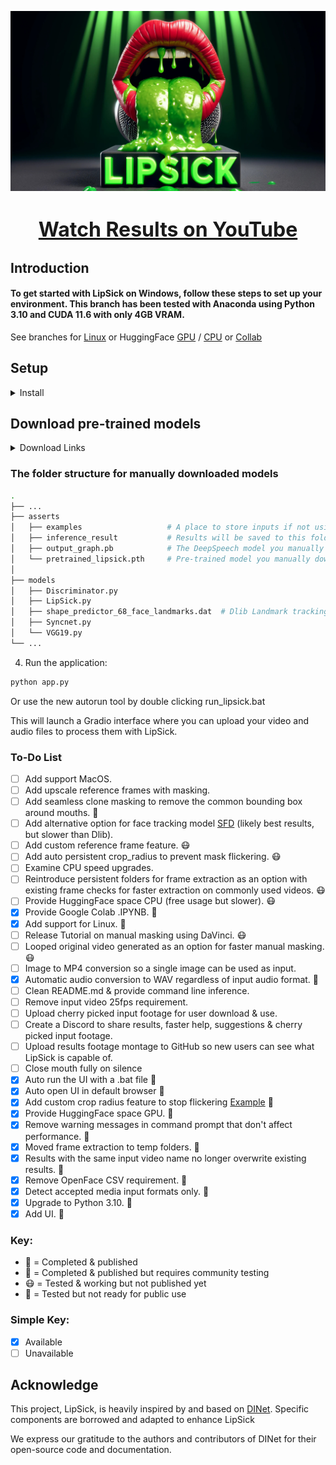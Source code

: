 
[![Watch the video](/utils/logo/LipSick_bg.jpg)](https://youtu.be/ZO2AaXXwMrw)
<div align="center">
  <h1><a href="https://youtu.be/ZO2AaXXwMrw" style="font-size: 2rem;">Watch Results on YouTube</a></h1>
</div>

## Introduction

#### To get started with LipSick on Windows, follow these steps to set up your environment. This branch has been tested with Anaconda using Python 3.10 and CUDA 11.6 with only 4GB VRAM.
See branches for [Linux](https://github.com/Inferencer/LipSick/tree/linux) or HuggingFace [GPU](https://github.com/Inferencer/LipSick/tree/HuggingFace-GPU) / [CPU](https://github.com/Inferencer/LipSick/tree/HuggingFace-CPU) or [Collab](https://github.com/Inferencer/LipSick/tree/Google-Collab)

## Setup

<details>
  <summary>Install</summary>

1. Clone the repository:
```bash
git clone https://github.com/Inferencer/LipSick.git
cd LipSick
```
2. Create and activate the Anaconda environment:
```bash
conda env create -f environment.yml
conda activate LipSick
```
</details>

## Download pre-trained models
<details>
  <summary>Download Links</summary>

### For the folder ./asserts

Please download pretrained_lipsick.pth using this [link](https://github.com/Inferencer/LipSick/releases/download/v1PretrainedModels/pretrained_lipsick.pth) and place the file in the folder ./asserts

Then, download output_graph.pb using this [link](https://github.com/Inferencer/LipSick/releases/download/v1PretrainedModels/output_graph.pb) and place the file in the same folder.

### For the folder ./models

Please download shape_predictor_68_face_landmarks.dat using this [link](https://github.com/Inferencer/LipSick/releases/download/v1PretrainedModels/shape_predictor_68_face_landmarks.dat) and place the file in the folder ./models
</details>

### The folder structure for manually downloaded models
```bash
.
├── ...
├── asserts                        
│   ├── examples                   # A place to store inputs if not using gradio UI
│   ├── inference_result           # Results will be saved to this folder
│   ├── output_graph.pb            # The DeepSpeech model you manually download and place here
│   └── pretrained_lipsick.pth     # Pre-trained model you manually download and place here
│                   
├── models
│   ├── Discriminator.py
│   ├── LipSick.py
│   ├── shape_predictor_68_face_landmarks.dat  # Dlib Landmark tracking model you manually download and place here
│   ├── Syncnet.py
│   └── VGG19.py   
└── ...
```
4. Run the application:
```bash
python app.py
```
Or use the new autorun tool by double clicking run_lipsick.bat


This will launch a Gradio interface where you can upload your video and audio files to process them with LipSick.





### To-Do List

- [ ] Add support MacOS.
- [ ] Add upscale reference frames with masking. 
- [ ] Add seamless clone masking to remove the common bounding box around mouths. 🤕
- [ ] Add alternative option for face tracking model [SFD](https://github.com/1adrianb/face-alignment) (likely best results, but slower than Dlib).
- [ ] Add custom reference frame feature. 😷
- [ ] Add auto persistent crop_radius to prevent mask flickering. 😷
- [ ] Examine CPU speed upgrades.
- [ ] Reintroduce persistent folders for frame extraction as an option with existing frame checks for faster extraction on commonly used videos. 😷
- [ ] Provide HuggingFace space CPU (free usage but slower). 😷
- [x] Provide Google Colab .IPYNB. 🤮
- [x] Add support for Linux. 🤢
- [ ] Release Tutorial on manual masking using DaVinci. 😷
- [ ] Looped original video generated as an option for faster manual masking. 😷
- [ ] Image to MP4 conversion so a single image can be used as input.
- [x] Automatic audio conversion to WAV regardless of input audio format. 🤮
- [ ] Clean README.md & provide command line inference.
- [ ] Remove input video 25fps requirement.
- [ ] Upload cherry picked input footage for user download & use.
- [ ] Create a Discord to share results, faster help, suggestions & cherry picked input footage.
- [ ] Upload results footage montage to GitHub so new users can see what LipSick is capable of.
- [ ] Close mouth fully on silence
- [x] Auto run the UI with a .bat file 🤮
- [x] Auto open UI in default browser 🤮
- [x] Add custom crop radius feature to stop flickering [Example](https://github.com/Inferencer/LipSick/issues/8#issuecomment-2099371266) 🤮
- [x] Provide HuggingFace space GPU. 🤮
- [x] Remove warning messages in command prompt that don't affect performance. 🤢
- [x] Moved frame extraction to temp folders. 🤮
- [x] Results with the same input video name no longer overwrite existing results. 🤮
- [x] Remove OpenFace CSV requirement. 🤮
- [x] Detect accepted media input formats only. 🤮
- [x] Upgrade to Python 3.10. 🤮
- [x] Add UI. 🤮

### Key:
- 🤮 = Completed & published
- 🤢 = Completed & published but requires community testing
- 😷 = Tested & working but not published yet
- 🤕 = Tested but not ready for public use
### Simple Key:
- [x] Available
- [ ] Unavailable

## Acknowledge

This project, LipSick, is heavily inspired by and based on [DINet](https://github.com/MRzzm/DINet). Specific components are borrowed and adapted to enhance LipSick


We express our gratitude to the authors and contributors of DINet for their open-source code and documentation.
